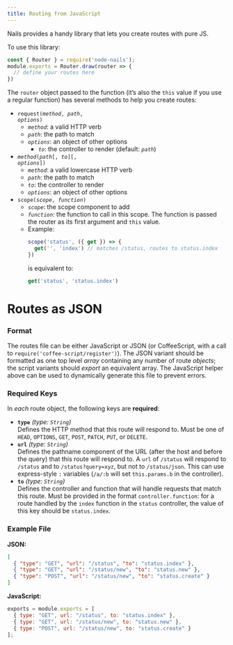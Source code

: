 ```yaml
---
title: Routing from JavaScript
---
```


Nails provides a handy library that lets you create routes with pure JS.

To use this library:

```js
const { Router } = require('node-nails');
module.exports = Router.draw(router => {
  // define your routes here
})
```
The `router` object passed to the function (it’s also the `this` value if you use a regular function) has several methods to help you create routes:

* <code>request(*method*, *path*, *options*)</code>
  * *`method`*: a valid HTTP verb
  * *`path`*: the path to match
  * *`options`*: an object of other options
    * *`to`*: the controller to render (default: *`path`*)
* <code>*method*(*path*[, *to*]\[, *options*])</code>
  * *`method`*: a valid lowercase HTTP verb
  * *`path`*: the path to match
  * *`to`*: the controller to render
  * *`options`*: an object of other options
* <code>scope(*scope*, *function*)</code>
  * *`scope`*: the scope component to add
  * *`function`*: the function to call in this scope. The function is passed the router as its first argument and `this` value.
  * Example:
    ```js
    scope('status', ({ get }) => {
      get('', 'index') // matches /status, routes to status.index
    })
    ```
    is equivalent to:
    ```js
    get('status', 'status.index')
    ```

# Routes as JSON
### Format
The routes file can be either JavaScript or JSON (or CoffeeScript, with a call to `require('coffee-script/register')`). The JSON variant should be formatted as one top level *array* containing any number of route *objects*; the script variants should *export* an equivalent array. The JavaScript helper above can be used to dynamically generate this file to prevent errors.

### Required Keys
In *each* route object, the following keys are **required**:

 - **`type`** *(type: `String`)*  
   Defines the HTTP method that this route will respond to. Must be one of `HEAD`, `OPTIONS`, `GET`, `POST`, `PATCH`,
   `PUT`, or `DELETE`.
 - **`url`** *(type: `String`)*  
   Defines the pathname component of the URL (after the host and before the query) that this route will respond to. A
   `url` of `/status` will respond to `/status` and to `/status?query=xyz`, but not to `/status/json`. This can use express-style `:` variables (`/a/:b` will set `this.params.b` in the controller).
 - **`to`** *(type: `String`)*  
   Defines the controller and function that will handle requests that match this route. Must be provided in the format
   `controller.function`: for a route handled by the `index` function in the `status` controller, the value of this key
   should be `status.index`.

### Example File
**JSON:**
```json
[
  { "type": "GET", "url": "/status", "to": "status.index" },
  { "type": "GET", "url": "/status/new", "to": "status.new" },
  { "type": "POST", "url": "/status/new", "to": "status.create" }
]
```

**JavaScript:**
```js
exports = module.exports = [
  { type: "GET", url: "/status", to: "status.index" },
  { type: "GET", url: "/status/new", to: "status.new" },
  { type: "POST", url: "/status/new", to: "status.create" }
];
```
